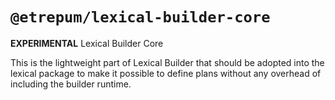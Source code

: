 # `@etrepum/lexical-builder-core`

**EXPERIMENTAL** Lexical Builder Core

This is the lightweight part of Lexical Builder that should be adopted
into the lexical package to make it possible to define plans without
any overhead of including the builder runtime.
